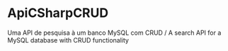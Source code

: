 # ApiCSharpCRUD
Uma API de pesquisa à um banco MySQL com CRUD / A search API for a MySQL database with CRUD functionality
